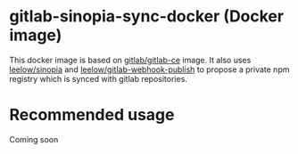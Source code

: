 # gitlab-sinopia-sync-docker (Docker image)

This docker image is based on [gitlab/gitlab-ce](https://hub.docker.com/r/gitlab/gitlab-ce/) image. It also uses
[leelow/sinopia](https://github.com/Leelow/gitlab-webhook-publish) and 
[leelow/gitlab-webhook-publish](https://github.com/Leelow/gitlab-webhook-publish) to propose a private npm registry which is synced
with gitlab repositories.

# Recommended usage

Coming soon
